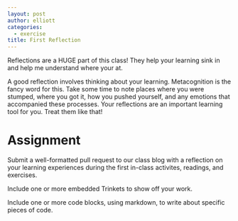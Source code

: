 ```yaml
---
layout: post
author: elliott
categories:
  - exercise
title: First Reflection
---
```


Reflections are a HUGE part of this class!  They help your learning sink in and help me understand where your at.

A good reflection involves thinking about your learning.  Metacognition is the fancy word for this.  Take some time to note places where you were stumped, where you got it, how you pushed yourself, and any emotions that accompanied these processes.  Your reflections are an important learning tool for you.  Treat them like that!


# Assignment

Submit a well-formatted pull request to our class blog with a reflection on your learning experiences during the first in-class activites, readings, and exercises.

Include one or more embedded Trinkets to show off your work.

Include one or more code blocks, using markdown, to write about specific pieces of code.